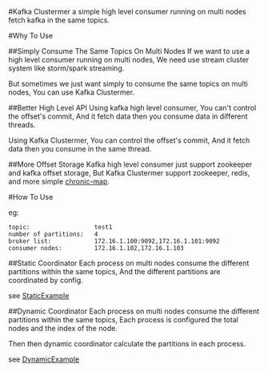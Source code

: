 #Kafka Clustermer
a simple high level consumer running on multi nodes fetch kafka in the same topics.

#Why To Use

##Simply Consume The Same Topics On Multi Nodes
If we want to use a high level consumer running on multi nodes, We need use stream cluster system like storm/spark streaming. 

But sometimes we just want simply to consume the same topics on multi nodes, You can use Kafka Clustermer.

##Better High Level API
Using kafka high level consumer, You can't control the offset's commit, And it fetch data then you consume data in different threads.

Using Kafka Clustermer, You can control the offset's commit, And it fetch data then you consume in the same thread.

##More Offset Storage
Kafka high level consumer just support zookeeper and kafka offset storage, 
But Kafka Clustermer support zookeeper, redis, and more simple [chronic-map](https://github.com/OpenHFT/Chronicle-Map).


#How To Use

eg: 

    topic:                  test1
    number of partitions:   4
    broker list:            172.16.1.100:9092,172.16.1.101:9092
    consumer nodes:         172.16.1.102,172.16.1.103

##Static Coordinator
Each process on multi nodes consume the different partitions within the same topics, And the different partitions are coordinated by config.

see [StaticExample](./src/test/java/com/github/dryangkun/kafka/clustermer/examples/StaticExample.java)

##Dynamic Coordinator
Each process on multi nodes consume the different partitions within the same topics, Each process is configured the total nodes and the index of the node.

Then then dynamic coordinator calculate the partitions in each process.

see [DynamicExample](./master/src/test/java/com/github/dryangkun/kafka/clustermer/examples/DynamicExample.java)